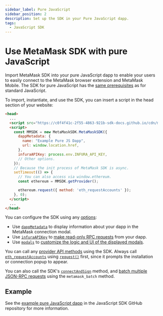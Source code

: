 ```yaml
---
sidebar_label: Pure JavaScript
sidebar_position: 2
description: Set up the SDK in your Pure JavaScript dapp.
tags:
  - JavaScript SDK
---
```


# Use MetaMask SDK with pure JavaScript

Import MetaMask SDK into your pure JavaScript dapp to enable
your users to easily connect to the MetaMask browser extension and MetaMask Mobile.
The SDK for pure JavaScript has the [same prerequisites](index.md#prerequisites) as for standard JavaScript.

To import, instantiate, and use the SDK, you can insert a script in the head section of your website:

```html title="index.html"
<head>
  ...
  <script src="https://c0f4f41c-2f55-4863-921b-sdk-docs.github.io/cdn/metamask-sdk.js"></script>
  <script>
    const MMSDK = new MetaMaskSDK.MetaMaskSDK({
      dappMetadata: {
        name: "Example Pure JS Dapp",
        url: window.location.href,
      },
      infuraAPIKey: process.env.INFURA_API_KEY,
      // Other options.
    });
    // Because the init process of MetaMask SDK is async.
    setTimeout(() => {
      // You can also access via window.ethereum.
      const ethereum = MMSDK.getProvider();

      ethereum.request({ method: 'eth_requestAccounts' });
    }, 0);
  </script>
  ...
</head>
```

You can configure the SDK using any [options](../../../reference/sdk-js-options.md):

- Use [`dappMetadata`](../../../reference/sdk-js-options.md#dappmetadata) to display information
  about your dapp in the MetaMask connection modal.
- Use [`infuraAPIKey`](../../../reference/sdk-js-options.md#infuraapikey) to
  [make read-only RPC requests](../../../how-to/make-read-only-requests.md) from your dapp.
- Use [`modals`](../../../reference/sdk-js-options.md#modals) to [customize the logic and UI of
  the displayed modals](../../../how-to/display/display-custom-modals.md).

You can call any [provider API methods](../../../reference/provider-api.md) using the SDK.
Always call [`eth_requestAccounts`](/wallet/reference/eth_requestaccounts) using
[`request()`](../../../reference/provider-api.md#request) first, since it prompts the installation
or connection popup to appear.

You can also call the SDK's [`connectAndSign`](../../../how-to/sign-data/connect-and-sign.md) method, and
[batch multiple JSON-RPC requests](../../../how-to/batch-json-rpc-requests.md) using the `metamask_batch` method.

## Example

See the [example pure JavaScript dapp](https://github.com/MetaMask/metamask-sdk/tree/main/packages/examples/pure-javascript)
in the JavaScript SDK GitHub repository for more information.
